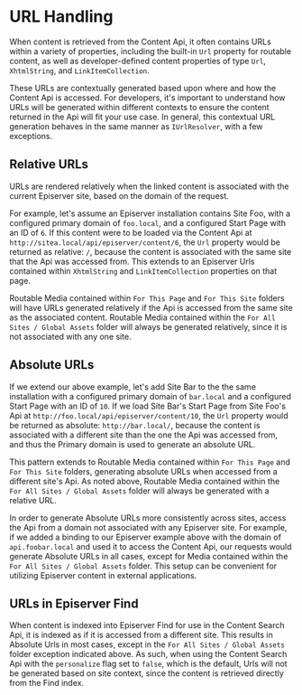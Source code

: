 # URL Handling

When content is retrieved from the Content Api, it often contains URLs within a variety of properties, including the built-in `Url` property for routable content, as well as developer-defined content properties of type `Url`, `XhtmlString`, and `LinkItemCollection`.

These URLs are contextually generated based upon where and how the Content Api is accessed. For developers, it's important to understand how URLs will be generated within different contexts to ensure the content returned in the Api will fit your use case. In general, this contextual URL generation behaves in the same manner as `IUrlResolver`, with a few exceptions.

## Relative URLs ##

URLs are rendered relatively when the linked content is associated with the current Episerver site, based on the domain of the request.

For example, let's assume an Episerver installation contains Site Foo, with a configured primary domain of `foo.local`, and a configured Start Page with an ID of `6`. If this content were to be loaded via the Content Api at `http://sitea.local/api/episerver/content/6`, the `Url` property would be returned as relative: `/`, because the content is associated with the same site that the Api was accessed from. This extends to an Episerver Urls contained within `XhtmlString` and `LinkItemCollection` properties on that page.

Routable Media contained within `For This Page` and `For This Site` folders will have URLs generated relatively if the Api is accessed from the same site as the associated content. Routable Media contained within the `For All Sites / Global Assets` folder will always be generated relatively, since it is not associated with any one site.

## Absolute URLs ##

If we extend our above example, let's add Site Bar to the the same installation with a configured primary domain of `bar.local` and a configured Start Page with an ID of `10`. If we load Site Bar's Start Page from Site Foo's Api at `http://foo.local/api/episerver/content/10`, the `Url` property would be returned as absolute: `http://bar.local/`, because the content is associated with a different site than the one the Api was accessed from, and thus the Primary domain is used to generate an absolute URL.

This pattern extends to Routable Media contained within `For This Page` and `For This Site` folders, generating absolute URLs when accessed from a different site's Api. As noted above, Routable Media contained within the `For All Sites / Global Assets` folder will always be generated with a relative URL.

In order to generate Absolute URLs more consistently across sites, access the Api from a domain not associated with any Episerver site. For example, if we added a binding to our Episerver example above with the domain of `api.foobar.local` and used it to access the Content Api, our requests would generate Absolute URLs in all cases, except for Media contained within the `For All Sites / Global Assets` folder. This setup can be convenient for utilizing Episerver content in external applications.

## URLs in Episerver Find ##

When content is indexed into Episerver Find for use in the Content Search Api, it is indexed as if it is accessed from a different site. This results in Absolute Urls in most cases, except in the `For All Sites / Global Assets` folder exception indicated above. As such, when using the Content Search Api with the `personalize` flag set to `false`, which is the default, Urls will not be generated based on site context, since the content is retrieved directly from the Find index.